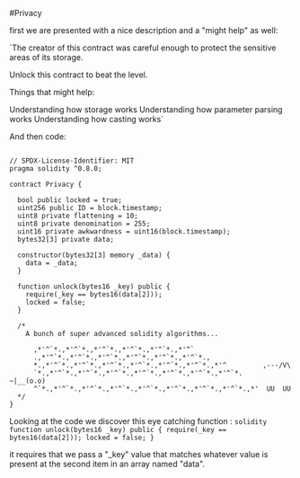 #Privacy

first we are presented with a nice description and a "might help" as well:

`The creator of this contract was careful enough to protect the sensitive areas of its storage.

Unlock this contract to beat the level.

Things that might help:

Understanding how storage works
Understanding how parameter parsing works
Understanding how casting works`

And then code:

```solidity

// SPDX-License-Identifier: MIT
pragma solidity ^0.8.0;

contract Privacy {

  bool public locked = true;
  uint256 public ID = block.timestamp;
  uint8 private flattening = 10;
  uint8 private denomination = 255;
  uint16 private awkwardness = uint16(block.timestamp);
  bytes32[3] private data;

  constructor(bytes32[3] memory _data) {
    data = _data;
  }
  
  function unlock(bytes16 _key) public {
    require(_key == bytes16(data[2]));
    locked = false;
  }

  /*
    A bunch of super advanced solidity algorithms...

      ,*'^`*.,*'^`*.,*'^`*.,*'^`*.,*'^`*.,*'^`
      .,*'^`*.,*'^`*.,*'^`*.,*'^`*.,*'^`*.,*'^`*.,
      *.,*'^`*.,*'^`*.,*'^`*.,*'^`*.,*'^`*.,*'^`*.,*'^         ,---/V\
      `*.,*'^`*.,*'^`*.,*'^`*.,*'^`*.,*'^`*.,*'^`*.,*'^`*.    ~|__(o.o)
      ^`*.,*'^`*.,*'^`*.,*'^`*.,*'^`*.,*'^`*.,*'^`*.,*'^`*.,*'  UU  UU
  */
}
```
Looking at the code we discover this eye catching function :
``solidity
 function unlock(bytes16 _key) public {
    require(_key == bytes16(data[2]));
    locked = false;
  }``
  
  it requires that we pass a "_key" value that matches whatever value is present at the second item in an array named "data".
  
